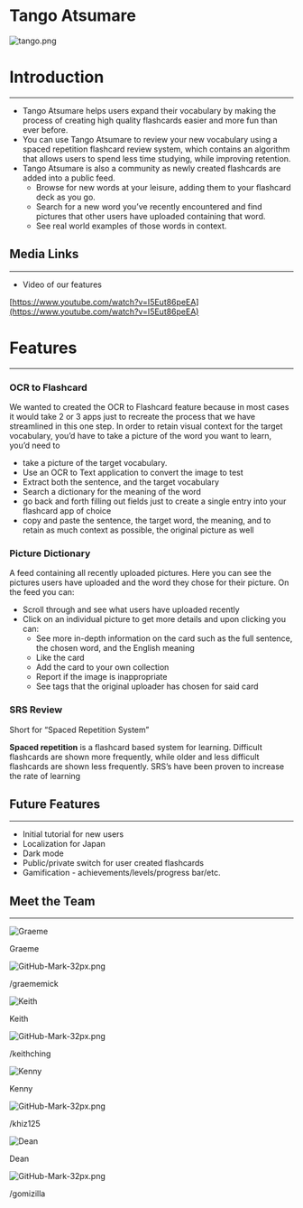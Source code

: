 # Tango Atsumare

![tango.png](Tango%20Atsumare%20c116bf2b51364f4fb0207c5ad87fdcf5/tango.png)

# Introduction

---

- Tango Atsumare helps users expand their vocabulary by making the process of creating high quality flashcards easier and more fun than ever before.
- You can use Tango Atsumare to review your new vocabulary using a spaced repetition flashcard review system, which contains an algorithm that allows users to spend less time studying, while improving retention.
- Tango Atsumare is also a community as newly created flashcards are added into a public feed.
    - Browse for new words at your leisure, adding them to your flashcard deck as you go.
    - Search for a new word you’ve recently encountered and find pictures that other users have uploaded containing that word.
    - See real world examples of those words in context.

## Media Links

---

- Video of our features

[https://www.youtube.com/watch?v=I5Eut86peEA](https://www.youtube.com/watch?v=I5Eut86peEA)

# Features

---

### OCR to Flashcard

We wanted to created the OCR to Flashcard feature because in most cases it would take 2 or 3 apps just to recreate the process that we have streamlined in this one step. In order to retain visual context for the target vocabulary, you’d have to take a picture of the word you want to learn, you’d need to

- take a picture of the target vocabulary.
- Use an OCR to Text application to convert the image to test
- Extract both the sentence, and the target vocabulary
- Search a dictionary for the meaning of the word
- go back and forth filling out fields just to create a single entry into your flashcard app of choice
- copy and paste the sentence, the target word, the meaning, and to retain as much context as possible, the original picture as well

### Picture Dictionary

A feed containing all recently uploaded pictures. Here you can see the pictures users have uploaded and the word they chose for their picture. On the feed you can:

- Scroll through and see what users have uploaded recently
- Click on an individual picture to get more details and upon clicking you can:
    - See more in-depth information on the card such as the full sentence, the chosen word, and the English meaning
    - Like the card
    - Add the card to your own collection
    - Report if the image is inappropriate
    - See tags that the original uploader has chosen for said card

### SRS Review

Short for “Spaced Repetition System” 

**Spaced repetition**
 is a flashcard based system for learning. Difficult flashcards are shown more frequently, while older and less difficult flashcards are shown less frequently. SRS’s have been proven to increase the rate of learning

## Future Features

---

- Initial tutorial for new users
- Localization for Japan
- Dark mode
- Public/private switch for user created flashcards
- Gamification - achievements/levels/progress bar/etc.

## Meet the Team

---

![Graeme](Tango%20Atsumare%20c116bf2b51364f4fb0207c5ad87fdcf5/Untitled.png)

Graeme

![GitHub-Mark-32px.png](Tango%20Atsumare%20c116bf2b51364f4fb0207c5ad87fdcf5/GitHub-Mark-32px.png)

/graememick

![Keith](Tango%20Atsumare%20c116bf2b51364f4fb0207c5ad87fdcf5/Untitled%201.png)

Keith

![GitHub-Mark-32px.png](Tango%20Atsumare%20c116bf2b51364f4fb0207c5ad87fdcf5/GitHub-Mark-32px.png)

/keithching

![Kenny](Tango%20Atsumare%20c116bf2b51364f4fb0207c5ad87fdcf5/Untitled%202.png)

Kenny

![GitHub-Mark-32px.png](Tango%20Atsumare%20c116bf2b51364f4fb0207c5ad87fdcf5/GitHub-Mark-32px.png)

/khiz125

![Dean](Tango%20Atsumare%20c116bf2b51364f4fb0207c5ad87fdcf5/Untitled%203.png)

Dean

![GitHub-Mark-32px.png](Tango%20Atsumare%20c116bf2b51364f4fb0207c5ad87fdcf5/GitHub-Mark-32px.png)

/gomizilla